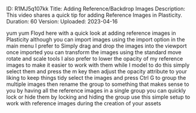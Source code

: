 ID: R1MJ5q107kk
Title: Adding Reference/Backdrop Images
Description: This video shares a quick tip for adding Reference Images in Plasticity.
Duration: 60
Version: 
Uploaded: 2023-04-16

yum yum Floyd here with a quick look at
adding reference images in Plasticity
although you can import images using the
import option in the main menu I prefer
to Simply drag and drop the images into
the viewport once imported you can
transform the images using the standard
move rotate and scale tools
I also prefer to lower the opacity of my
reference images to make it easier to
work with them while I model to do this
simply select them and press the m key
then adjust the opacity attribute to
your liking
to keep things tidy select the images
and press Ctrl G to group the multiple
images then rename the group to
something that makes sense to you by
having all the reference images in a
single group you can quickly lock or
hide them by locking and hiding the
group use this simple setup to work with
reference images during the creation of
your assets